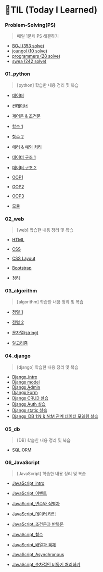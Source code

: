 # 🌱TIL (Today I Learned)

### Problem-Solving(PS)

> 매일 1문제 PS 해결하기

- [BOJ (353 solve)](https://github.com/PWinwon/TIL/tree/main/Problem-Solving/BOJ)
- [joungol (10 solve)](https://github.com/PWinwon/TIL/tree/main/Problem-Solving/jongol)
- [programmers (28 solve)](https://github.com/PWinwon/TIL/tree/main/Problem-Solving/programmers)
- [swea (242 solve)](https://github.com/PWinwon/TIL/tree/main/Problem-Solving/swea)



### 01_python

> [python] 학습한 내용 정리 및 복습

- [데이터](https://github.com/PWinwon/TIL/blob/main/01_python/0719/0719.md)
- [컨테이너](https://github.com/PWinwon/TIL/blob/main/01_python/0719/0719_Container.md)
- [제어문 & 조건문](https://github.com/PWinwon/TIL/blob/main/01_python/0719/0719_controlflow.md)

- [함수 1](https://github.com/PWinwon/TIL/blob/main/01_python/0721/0721_function1.md)
- [함수 2](https://github.com/PWinwon/TIL/blob/main/01_python/0724/0724_function2.md)

- [에러 & 예외 처리](https://github.com/PWinwon/TIL/blob/main/01_python/0724/0725_Error%26Exception%20Handling.md)
- [데이터 구조 1](https://github.com/PWinwon/TIL/blob/main/01_python/0728/0727%20datastructure1.md)

- [데이터 구조 2](https://github.com/PWinwon/TIL/blob/main/01_python/0728/0728%20datastructure2.md)

- [OOP1](https://github.com/PWinwon/TIL/blob/main/01_python/0729/0729_OOP1.md)
- [OOP2](https://github.com/PWinwon/TIL/blob/main/01_python/0729/0729_OOP2.md)
- [OOP3](https://github.com/PWinwon/TIL/blob/main/01_python/0729/0729_OOP3.md)
- [모듈](https://github.com/PWinwon/TIL/blob/main/01_python/0729/0729_module.md)



### 02_web

> [web] 학습한 내용 정리 및 복습

- [HTML](https://github.com/PWinwon/TIL/blob/main/02_web/html.md)
- [CSS](https://github.com/PWinwon/TIL/blob/main/02_web/CSS.md)
- [CSS Layout](https://github.com/PWinwon/TIL/blob/main/02_web/CSS_Layout.md)

- [Bootstrap](https://github.com/PWinwon/TIL/blob/main/02_web/Bootstrap.md)

- [정리](https://github.com/PWinwon/TIL/blob/main/02_web/%EC%A0%95%EB%A6%AC.md)



### 03_algorithm

> [algorithm] 학습한 내용 정리 및 복습

- [정렬 1](https://github.com/PWinwon/TIL/blob/main/03_algorithm/sort1.md)
- [정렬 2](https://github.com/PWinwon/TIL/blob/main/03_algorithm/sort2.md)
- [문자열(string)](https://github.com/PWinwon/TIL/blob/main/03_algorithm/string.md)

- [알고리즘](https://github.com/PWinwon/TIL/blob/main/03_algorithm/algorithm_0809.md)



### 04_django

> [django] 학습한 내용 정리 및 복습

- [Django_intro](https://github.com/PWinwon/TIL/blob/main/04_django/0831/Django_intro.md)
- [Django model](https://github.com/PWinwon/TIL/blob/main/04_django/0901/01_Django_model.md)
- [Django Admin](https://github.com/PWinwon/TIL/blob/main/04_django/0901/02_Django_Admin.md)
- [Django Form](https://github.com/PWinwon/TIL/tree/main/04_django/0906)
- [Django CRUD 실습](https://github.com/PWinwon/TIL/tree/main/04_django/0925/articles)
- [Django Auth 실습](https://github.com/PWinwon/TIL/tree/main/04_django/0925/accounts)
- [Django static 실습](https://github.com/PWinwon/TIL/tree/main/04_django/0927)
- [Django_DB 1:N & N:M 관계 데이터 모델링 실습](https://github.com/PWinwon/TIL/tree/main/04_django/1022)



### 05_db

> [DB] 학습한 내용 정리 및 복습

- [SQL ORM](https://github.com/PWinwon/TIL/blob/main/05_db/SQL_ORM.md)



### 06_JavaScript

> [JavaScript] 학습한 내용 정리 및 복습

- [JavaScript_intro](https://github.com/PWinwon/TIL/blob/main/06_JavaScript/JavaScript_Intro.md)
- [JavaScript_이벤트](https://github.com/PWinwon/TIL/blob/main/06_JavaScript/JavaScript_Event.md)

- [JavaScript_변수와 식별자](https://github.com/PWinwon/TIL/blob/main/06_JavaScript/JavaScript_ES6_%EB%B3%80%EC%88%98%EC%99%80%20%EC%8B%9D%EB%B3%84%EC%9E%90.md)
- [JavaScript_데이터 타입](https://github.com/PWinwon/TIL/blob/main/06_JavaScript/JavaScript_%EB%8D%B0%EC%9D%B4%ED%84%B0%20%ED%83%80%EC%9E%85.md)
- [JavaScript_조건문과 반복문](https://github.com/PWinwon/TIL/blob/main/06_JavaScript/JavaScript_%EC%A1%B0%EA%B1%B4%EB%AC%B8%EA%B3%BC%20%EB%B0%98%EB%B3%B5%EB%AC%B8.md)
- [JavaScript_함수](https://github.com/PWinwon/TIL/blob/main/06_JavaScript/JavaScript_functions.md)
- [JavaScript_배열과 객체](https://github.com/PWinwon/TIL/blob/main/06_JavaScript/JavaScript_Arrays%26objects.md)

- [JavaScript_Asynchronous](https://github.com/PWinwon/TIL/blob/main/06_JavaScript/JavaScript_Asynchronous.md)

- [JavaScript_순차적인 비동기 처리하기](https://github.com/PWinwon/TIL/blob/main/06_JavaScript/JavaScript_%EC%88%9C%EC%B0%A8%EC%A0%81%EC%9D%B8%20%EB%B9%84%EB%8F%99%EA%B8%B0%20%EC%B2%98%EB%A6%AC%ED%95%98%EA%B8%B0.md)

